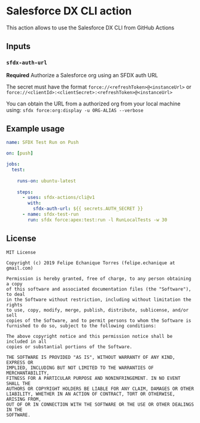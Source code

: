 # Salesforce DX CLI action

This action allows to use the Salesforce DX CLI from GitHub Actions

## Inputs

### `sfdx-auth-url`

**Required** Authorize a Salesforce org using an SFDX auth URL

The secret must have the format `force://<refreshToken>@<instanceUrl>` or `force://<clientId>:<clientSecret>:<refreshToken>@<instanceUrl>`

You can obtain the URL from a authorized org from your local machine using: `sfdx force:org:display -u ORG-ALIAS --verbose`

## Example usage

```yaml
name: SFDX Test Run on Push

on: [push]

jobs:
  test:
  
    runs-on: ubuntu-latest
    
    steps:
      - uses: sfdx-actions/cli@v1
        with:
          sfdx-auth-url: ${{ secrets.AUTH_SECRET }}
      - name: sfdx-test-run
        run: sfdx force:apex:test:run -l RunLocalTests -w 30
```

## License
```
MIT License

Copyright (c) 2019 Felipe Echanique Torres (felipe.echanique at gmail.com)

Permission is hereby granted, free of charge, to any person obtaining a copy
of this software and associated documentation files (the "Software"), to deal
in the Software without restriction, including without limitation the rights
to use, copy, modify, merge, publish, distribute, sublicense, and/or sell
copies of the Software, and to permit persons to whom the Software is
furnished to do so, subject to the following conditions:

The above copyright notice and this permission notice shall be included in all
copies or substantial portions of the Software.

THE SOFTWARE IS PROVIDED "AS IS", WITHOUT WARRANTY OF ANY KIND, EXPRESS OR
IMPLIED, INCLUDING BUT NOT LIMITED TO THE WARRANTIES OF MERCHANTABILITY,
FITNESS FOR A PARTICULAR PURPOSE AND NONINFRINGEMENT. IN NO EVENT SHALL THE
AUTHORS OR COPYRIGHT HOLDERS BE LIABLE FOR ANY CLAIM, DAMAGES OR OTHER
LIABILITY, WHETHER IN AN ACTION OF CONTRACT, TORT OR OTHERWISE, ARISING FROM,
OUT OF OR IN CONNECTION WITH THE SOFTWARE OR THE USE OR OTHER DEALINGS IN THE
SOFTWARE.
```
